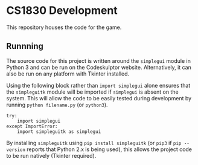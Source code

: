 # CS1830 Development
This repository houses the code for the game.

## Runnning
The source code for this project is written around the `simplegui` module in Python 3 and can be run on the Codeskulptor website. Alternatively, it can also be run on any platform with Tkinter installed.

Using the following block rather than `import simplegui` alone ensures that the `simpleguitk` module will be imported if `simplegui` is absent on the system. This will allow the code to be easily tested during development by running `python filename.py` (or `python3`).

```
try:
    import simplegui
except ImportError:
    import simpleguitk as simplegui
``` 

By installing `simpleguitk` using `pip install simpleguitk` (or `pip3` if `pip --version` reports that Python 2.x is being used), this allows the project code to be run natively (Tkinter required).



